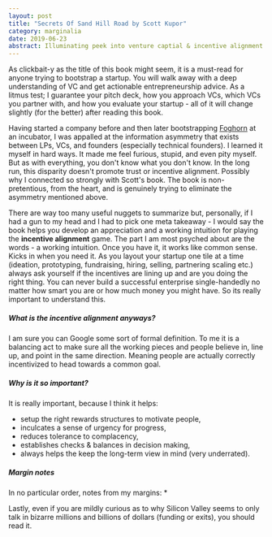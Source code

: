 ```yaml
---
layout: post
title: "Secrets Of Sand Hill Road by Scott Kupor"
category: marginalia
date: 2019-06-23
abstract: Illuminating peek into venture captial & incentive alignment
---
```


As clickbait-y as the title of this book might seem, it is a must-read for anyone trying to bootstrap a startup. You will walk away with a deep understanding of VC and get actionable entrepreneurship advice. As a litmus test; I guarantee your pitch deck, how you approach VCs, which VCs you partner with, and how you evaluate your startup - all of it will change slightly (for the better) after reading this book.

Having started a company before and then later bootstrapping [Foghorn](https://www.foghorn.io/) at an incubator, I was appalled at the information asymmetry that exists between LPs, VCs, and founders (especially technical founders). I learned it myself in hard ways. It made me feel furious, stupid, and even pity myself. But as with everything, you don't know what you don't know. In the long run, this disparity doesn't promote trust or incentive alignment. Possibly why I connected so strongly with Scott's book. The book is non-pretentious, from the heart, and is genuinely trying to eliminate the asymmetry mentioned above.

There are way too many useful nuggets to summarize but, personally, if I had a gun to my head and I had to pick one meta takeaway - I would say the book helps you develop an appreciation and a working intuition for playing the **incentive alignment** game. The part I am most psyched about are the words - a working intuition. Once you have it, it works like common sense. Kicks in when you need it. As you layout your startup one tile at a time (ideation, prototyping, fundraising, hiring, selling, partnering scaling etc.) always ask yourself if the incentives are lining up and are you doing the right thing. You can never build a successful enterprise single-handedly no matter how smart you are or how much money you might have. So its really important to understand this.

##### What is the incentive alignment anyways?
I am sure you can Google some sort of formal definition. To me it is a balancing act to make sure all the working pieces and people believe in, line up, and point in the same direction. Meaning people are actually correctly incentivized to head towards a common goal.

##### Why is it so important?
It is really important, because I think it helps: 
* setup the right rewards structures to motivate people, 
* inculcates a sense of urgency for progress,
* reduces tolerance to complacency, 
* establishes checks & balances in decision making, 
* always helps the keep the long-term view in mind (very underrated).

##### Margin notes
In no particular order, notes from my margins: 
* 

Lastly, even if you are mildly curious as to why Silicon Valley seems to only talk in bizarre millions and billions of dollars (funding or exits), you should read it.